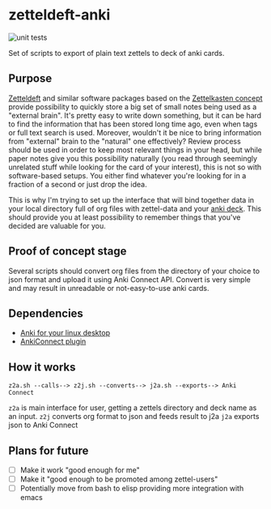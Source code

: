 # zetteldeft-anki

![unit tests](https://github.com/vlnn/zetteldeft-anki/workflows/Shell%20Scripts%20Unit%20Testing/badge.svg)

Set of scripts to export of plain text zettels to deck of anki cards.

## Purpose

[Zetteldeft](https://github.com/EFLS/zetteldeft/) and similar software packages based on the [Zettelkasten concept](https://en.wikipedia.org/wiki/Zettelkasten) provide possibility to quickly store a big set of small notes being used as a "external brain". It's pretty easy to write down something, but it can be hard to find the information that has been stored long time ago, even when tags or full text search is used. Moreover, wouldn't it be nice to bring information from "external" brain to the "natural" one effectively? Review process should be used in order to keep most relevant things in your head, but while paper notes give you this possibility naturally (you read through seemingly unrelated stuff while looking for the card of your interest), this is not so with software-based setups. You either find whatever you're looking for in a fraction of a second or just drop the idea.

This is why I'm trying to set up the interface that will bind together data in your local directory full of org files with zettel-data and your [anki deck](https://apps.ankiweb.net/). This should provide you at least possibility to remember things that you've decided are valuable for you.

## Proof of concept stage

Several scripts should convert org files from the directory of your choice to json format and upload it using Anki Connect API. Convert is very simple and may result in unreadable or not-easy-to-use anki cards.

## Dependencies

- [Anki for your linux desktop](https://apps.ankiweb.net/)
- [AnkiConnect plugin](https://ankiweb.net/shared/info/2055492159)

## How it works

`z2a.sh --calls--> z2j.sh --converts--> j2a.sh --exports--> Anki Connect`

`z2a` is main interface for user, getting a zettels directory and deck name as an input.
`z2j` converts org format to json and feeds result to j2a
`j2a` exports json to Anki Connect

## Plans for future

- [ ] Make it work "good enough for me"
- [ ] Make it "good enough to be promoted among zettel-users"
- [ ] Potentially move from bash to elisp providing more integration with emacs
